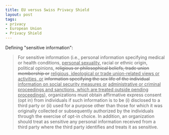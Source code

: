 ```yaml
---
title: EU versus Swiss Privacy Shield
layout: post
tags:
- privacy
- European Union
- Privacy Shield
---
```


Defining "sensitive information":

<blockquote>
For sensitive information
(i.e., personal information specifying
medical or health conditions,
<ins>personal sexuality,</ins>
racial or ethnic origin,
political opinions,
<del>religious or philosophical beliefs, trade union membership or</del>
<ins>religious, ideological or trade union-related views or activities, or</ins>
<del>information specifying the sex life of the individual</del>
<ins>information on social security measures or</ins>
<ins>administrative or criminal proceedings and sanctions, which are treated outside pending proceedings</ins>), organizations must obtain affirmative express consent (opt in) from individuals if such information is to be (i) disclosed to a third party or (ii) used for a purpose other than those for which it was originally collected or subsequently authorized by the individuals through the exercise of opt-in choice. In addition, an organization should treat as sensitive any personal information received from a third party where the third party identifies and treats it as sensitive.
</blockquote>
